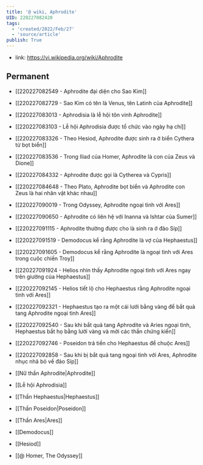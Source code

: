 ```yaml
---
title: '@ wiki, Aphrodite'
UID: 220227082420
tags:
  - 'created/2022/Feb/27'
  - 'source/article'
publish: True
---
```

- link: https://vi.wikipedia.org/wiki/Aphrodite

## Permanent

- [[220227082549 - Aphrodite đại diện cho Sao Kim]]
- [[220227082729 - Sao Kim có tên là Venus, tên Latinh của Aphrodite]]
- [[220227083013 - Aphrodisia là lễ hội tôn vinh Aphrodite]]
- [[220227083103 - Lễ hội Aphrodisia được tổ chức vào ngày hạ chí]]
- [[220227083326 - Theo Hesiod, Aphrodite được sinh ra ở biển Cythera từ bọt biển]]
- [[220227083536 - Trong Iliad của Homer, Aphrodite là con của Zeus và Dione]]
- [[220227084332 - Aphrodite được gọi là Cytherea và Cypris]]
- [[220227084648 - Theo Plato, Aphrodite bọt biển và Aphrodite con Zeus là hai nhân vật khác nhau]]
- [[220227090019 - Trong Odyssey, Aphrodite ngoại tình với Ares]]
- [[220227090650 - Aphrodite có liên hệ với Inanna và Ishtar của Sumer]]
- [[220227091115 - Aphrodite thường được cho là sinh ra ở đảo Síp]]
- [[220227091519 - Demodocus kể rằng Aphrodite là vợ của Hephaestus]]
- [[220227091605 - Demodocus kể rằng Aphrodite là ngoại tình với Ares trong cuộc chiến Troy]]
- [[220227091924 - Helios nhìn thấy Aphrodite ngoại tình với Ares ngay trên giường của Hephaestus]]
- [[220227092145 - Helios tiết lộ cho Hephaestus rằng Aphrodite ngoại tình với Ares]]
- [[220227092321 - Hephaestus tạo ra một cái lưới bằng vàng để bắt quả tang Aphrodite ngoại tình Ares]]
- [[220227092540 - Sau khi bắt quả tang Aphrodite và Aries ngoại tình, Hephaestus bắt họ bằng lưới vàng và mời các thần chứng kiến]]
- [[220227092746 - Poseidon trả tiền cho Hephaestus để chuộc Ares]]
- [[220227092858 - Sau khi bị bắt quả tang ngoại tình với Ares, Aphrodite nhục nhã bỏ về đảo Síp]]

- [[Nữ thần Aphrodite|Aphrodite]]
- [[Lễ hội Aphrodisia]]
- [[Thần Hephaestus|Hephaestus]]
- [[Thần Poseidon|Poseidon]]
- [[Thần Ares|Ares]]
- [[Demodocus]]
- [[Hesiod]]
- [[@ Homer, The Odyssey]]
